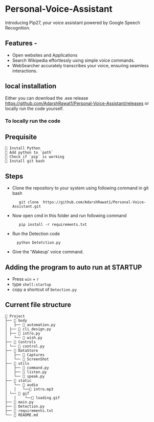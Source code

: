 # Personal-Voice-Assistant
 Introducing Pip27, your voice assistant powered by Google Speech Recognition. 
 
 ## Features - 
 - Open websites and Applications 
 - Search Wikipedia effortlessly using simple voice commands. 
 - WebSearcher accurately transcribes your voice, ensuring seamless interactions. 

 ## local installation 
Either you can download the .exe release https://github.com/AdarshRawat1/Personal-Voice-Assistant/releases or locally run the code yourself.

### To locally run the code 
 ## Prequisite 
    👻 Install Python 
    👻 Add python to `path` 
    👻 Check if `pip` is working 
    👻 Install git bash 

 ## Steps  
   - Clone the repository to your system using following command in git bash 

            git clone  https://github.com/AdarshRawat1/Personal-Voice-Assistant.git 

   - Now open cmd in this folder and run following command
    
            pip install -r requirements.txt

   - Run the Detection code 
  
           python Detetction.py 

   - Give the 'Wakeup' voice command.

## Adding the program to auto run at STARTUP

   - Press ```win``` + ```r```
   - type ```shell:startup```
   - copy a shortcut of ```Detection.py```

## Current file structure 
```  
📂 Project 
├── 📂 body
│	├── 📄 automation.py
│ ├── 📄 cli_design.py
│ ├── 📄 intro.py
│	└── 📄 wish.py
├── 📂 Controls
│ └── 📄 control.py
├── 📂 DataStore
│	├── 📂 Captures
│	└── 📂 ScreenShot
├── 📂 utils
│	├── 📄 command.py
│	├── 📄 listen.py
│	└── 📄 speak.py
├── 📂 static
│	└── 📂 audio
│	│  	└──📄 intro.mp3
│ └── 📂 gif
│	│ 	 └──📄 loading.gif
├── 📄 main.py
├── 📄 Detection.py
├── 📄 requirements.txt
└── 📄 README.md

```
